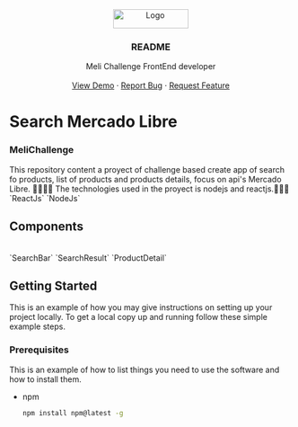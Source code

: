 <div align="center">
  <a href="https://github.com/andreslj97/MeliChallenge">
    <img src="https://http2.mlstatic.com/frontend-assets/ml-web-navigation/ui-navigation/5.19.5/mercadolibre/logo__large_plus.png" alt="Logo" width="134" height="34">
  </a>

  <h3 align="center">README</h3>

  <p align="center">
    Meli Challenge FrontEnd developer
    <br />
    <br />
    <a href="https://github.com/andreslj97/MeliChallenge">View Demo</a>
    ·
    <a href="https://github.com/andreslj97/MeliChallenge/issues">Report Bug</a>
    ·
    <a href="https://github.com/andreslj97/MeliChallenge/issues">Request Feature</a>
  </p>
</div>
<div align="left">
  <h1>Search Mercado Libre</h1>
  <h3>MeliChallenge</h3>

  <span>
    This repository content a proyect of challenge based create app of search fo products, list of products and products details, focus on api's Mercado Libre.  🛒🏪👨‍💻
    The technologies used in the proyect is nodejs and reactjs.👾🤖🎯
    `ReactJs`
    `NodeJs`
  </span>
  <h2>Components</h2>
  <br />
  `SearchBar`
  `SearchResult`
  `ProductDetail`

  <!-- GETTING STARTED -->
  ## Getting Started

  This is an example of how you may give instructions on setting up your project locally.
  To get a local copy up and running follow these simple example steps.

  ### Prerequisites

  This is an example of how to list things you need to use the software and how to install them.
  * npm
    ```sh
    npm install npm@latest -g
    ```
</div>
